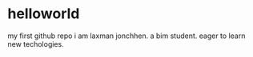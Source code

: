 # helloworld
my first github repo
i am laxman jonchhen. a bim student. eager to learn new techologies.
